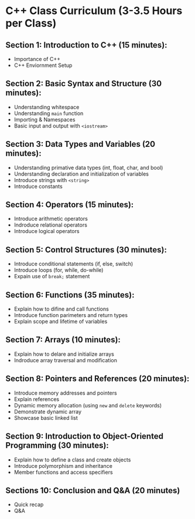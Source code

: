 # C++ Class Curriculum (3-3.5 Hours per Class)
## Section 1: Introduction to C++ (15 minutes):
- Importance of C++
- C++ Enviornment Setup

## Section 2: Basic Syntax and Structure (30 minutes):
- Understanding whitespace
- Understanding `main` function
- Importing & Namespaces
- Basic input and output with `<iostream>`

## Section 3: Data Types and Variables (20 minutes):
- Understanding primative data types (int, float, char, and bool)
- Understanding declaration and initialization of variables
- Introduce strings with `<string>`
- Introduce constants

## Section 4: Operators (15 minutes):
- Introduce arithmetic operators
- Indroduce relational operators
- Introduce logical operators


## Section 5: Control Structures (30 minutes):
- Introduce conditional statements (if, else, switch)
- Introduce loops (for, while, do-while)
- Expain use of `break;` statement

## Section 6: Functions (35 minutes):
- Explain how to difine and call functions
- Introduce function parimeters and return types
- Explain scope and lifetime of variables

## Section 7: Arrays (10 minutes):
- Explain how to delare and initialize arrays
- Indroduce array traversal and modification

## Section 8: Pointers and References (20 minutes):
- Introduce memory addresses and pointers
- Explain references
- Dynamic memory allocation (using `new` and `delete` keywords)
- Demonstrate dynamic array
- Showcase basic linked list

## Section 9: Introduction to Object-Oriented Programming (30 minutes):
- Explain how to define a class and create objects
- Introduce polymorphism and inheritance
- Member functions and access specifiers

## Sections 10: Conclusion and Q&A (20 minutes)
- Quick recap
- Q&A
